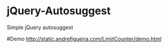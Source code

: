 jQuery-Autosuggest
==================

Simple jQuery autosuggest

#Demo
http://static.andrefigueira.com/LimitCounter/demo.html
